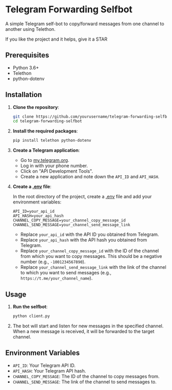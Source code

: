 # Telegram Forwarding Selfbot

A simple Telegram self-bot to copy/forward messages from one channel to another using Telethon.

If you like the project and it helps, give it a STAR

## Prerequisites

- Python 3.6+
- Telethon
- python-dotenv

## Installation

1. **Clone the repository**:

    ```sh
    git clone https://github.com/yourusername/telegram-forwarding-selfbot.git
    cd telegram-forwarding-selfbot
    ```

2. **Install the required packages**:

    ```sh
    pip install telethon python-dotenv
    ```

3. **Create a Telegram application**:

    - Go to [my.telegram.org](https://my.telegram.org).
    - Log in with your phone number.
    - Click on "API Development Tools".
    - Create a new application and note down the `API_ID` and `API_HASH`.

4. **Create a [.env](http://_vscodecontentref_/0) file**:

    In the root directory of the project, create a [.env](http://_vscodecontentref_/1) file and add your environment variables:

    ```properties
    API_ID=your_api_id
    API_HASH=your_api_hash
    CHANNEL_COPY_MESSAGE=your_channel_copy_message_id
    CHANNEL_SEND_MESSAGE=your_channel_send_message_link
    ```

    - Replace `your_api_id` with the API ID you obtained from Telegram.
    - Replace `your_api_hash` with the API hash you obtained from Telegram.
    - Replace `your_channel_copy_message_id` with the ID of the channel from which you want to copy messages. This should be a negative number (e.g., `-1001234567890`).
    - Replace `your_channel_send_message_link` with the link of the channel to which you want to send messages (e.g., `https://t.me/your_channel_name`).

## Usage

1. **Run the selfbot**:

    ```sh
    python client.py
    ```

2. The bot will start and listen for new messages in the specified channel. When a new message is received, it will be forwarded to the target channel.

## Environment Variables

- `API_ID`: Your Telegram API ID.
- `API_HASH`: Your Telegram API hash.
- `CHANNEL_COPY_MESSAGE`: The ID of the channel to copy messages from.
- `CHANNEL_SEND_MESSAGE`: The link of the channel to send messages to.
